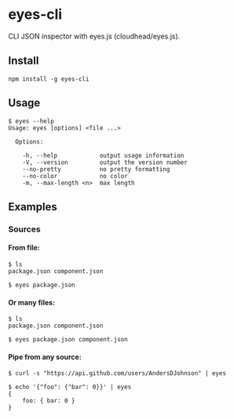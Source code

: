 # eyes-cli

CLI JSON inspector with eyes.js (cloudhead/eyes.js).

## Install

```
npm install -g eyes-cli
```

## Usage

```
$ eyes --help
Usage: eyes [options] <file ...>

  Options:

    -h, --help            output usage information
    -V, --version         output the version number
    --no-pretty           no pretty formatting
    --no-color            no color
    -m, --max-length <n>  max length
```

## Examples

### Sources

#### From file:
```
$ ls
package.json component.json

$ eyes package.json
```

#### Or many files:
```
$ ls
package.json component.json

$ eyes package.json component.json
```

#### Pipe from any source:
```
$ curl -s "https://api.github.com/users/AndersDJohnson" | eyes
```

```
$ echo '{"foo": {"bar": 0}}' | eyes 
{
    foo: { bar: 0 }
}
```

